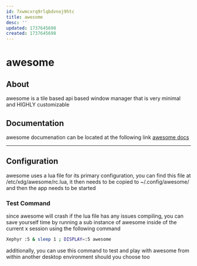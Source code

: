 ```yaml
---
id: 7xwmcxrq9rlqbdvnoj9htc
title: awesome
desc: ''
updated: 1737645698
created: 1737645698
---
```

# awesome

## About

awesome is a tile based api based window manager
that is very minimal and HIGHLY customizable

## Documentation

awesome documenation can be located at the following link
[awesome docs](https://awesomewm.org/doc/api/documentation/07-my-first-awesome.md.html#)

---

## Configuration

awesome uses a lua file for its primary configuration, you can find
this file at /etc/xdg/awesome/rc.lua, it then needs to be copied
to ~/.config/awesome/ and then the app needs to be started

### Test Command

since awesome will crash if the lua file has any issues compiling,
you can save yourself time by running a sub instance of awesome
inside of the current x session using the following command

```bash
Xephyr :5 & sleep 1 ; DISPLAY=:5 awesome
```

additionally, you can use this command to test and play with
awesome from within another desktop environment should you
choose too
